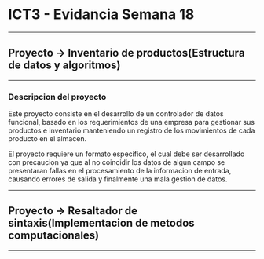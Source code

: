 # ICT3 - Evidancia Semana 18

----------------
## Proyecto -> Inventario de productos(Estructura de datos y algoritmos)
----------------

### **Descripcion del proyecto**

Este proyecto consiste en el desarrollo de un controlador de datos funcional, basado en los requerimientos de una empresa para gestionar sus productos e inventario manteniendo un registro de los movimientos de cada producto en el almacen.

El proyecto requiere un formato especifico, el cual debe ser desarrollado con precaucion ya que al no coincidir los datos de algun campo se presentaran fallas en el procesamiento de la informacion de entrada, causando errores de salida y finalmente una mala gestion de datos.

----------------
## Proyecto -> Resaltador de sintaxis(Implementacion de metodos computacionales)
----------------






